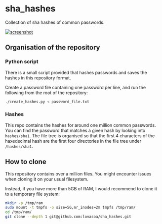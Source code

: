 # sha_hashes
Collection of sha hashes of common passwords.

[![screenshot](https://cloud.githubusercontent.com/assets/552629/26223531/2498c004-3c27-11e7-997f-52fffc9398df.png)](https://lovasoa.github.io/sha_hashes/)

## Organisation of the repository

### Python script
There is a small script provided that hashes passwords and saves the hashes in this repository format.

Create a password file containing one password per line, and run the following from the root of the repository:

```sh
./create_hashes.py < password_file.txt
```

### Hashes

This repo contains the hashes for around one million common passwords.
You can find the password that matches a given hash by looking into `hashes/sha1`.
The file tree is organised so that the first 4 characters of the haxedecimal hash are the first four directories in the file tree
under `/hashes/sha1`.

## How to clone

This repository contains over a million files. You might encounter issues when cloning it on your usual filesystem.

Instead, if you have more than 5GB of RAM, I would recommend to clone it to a temporary file system:

```sh
mkdir -p /tmp/ram
sudo mount -t tmpfs -o size=5G,nr_inodes=2m tmpfs /tmp/ram/
cd /tmp/ram/
git clone --depth 1 git@github.com:lovasoa/sha_hashes.git
```
